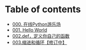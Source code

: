 # Table of contents

* [000. 在线Python游乐场](README.md)
* [001. Hello World](001.-hello-world.md)
* [002.def，定义你自己的函数](002.def-ding-yi-ni-zi-ji-de-han-shu.md)
* [003.缩进和循环【修订中】](003.-suo-jin-he-xun-huan-xiu-ding-zhong.md)
